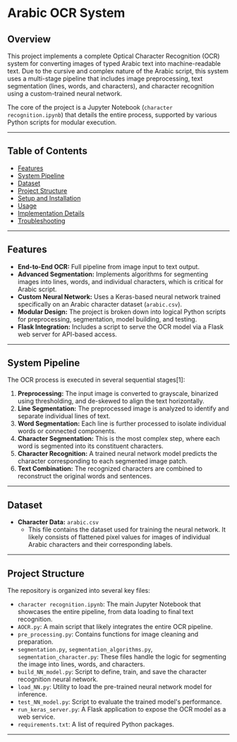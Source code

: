 # Arabic OCR System

## Overview

This project implements a complete Optical Character Recognition (OCR) system for converting images of typed Arabic text into machine-readable text. Due to the cursive and complex nature of the Arabic script, this system uses a multi-stage pipeline that includes image preprocessing, text segmentation (lines, words, and characters), and character recognition using a custom-trained neural network.

The core of the project is a Jupyter Notebook (`character recognition.ipynb`) that details the entire process, supported by various Python scripts for modular execution.

---

## Table of Contents

- [Features](#features)
- [System Pipeline](#system-pipeline)
- [Dataset](#dataset)
- [Project Structure](#project-structure)
- [Setup and Installation](#setup-and-installation)
- [Usage](#usage)
- [Implementation Details](#implementation-details)
- [Troubleshooting](#troubleshooting)

---

## Features

- **End-to-End OCR:** Full pipeline from image input to text output.
- **Advanced Segmentation:** Implements algorithms for segmenting images into lines, words, and individual characters, which is critical for Arabic script.
- **Custom Neural Network:** Uses a Keras-based neural network trained specifically on an Arabic character dataset (`arabic.csv`).
- **Modular Design:** The project is broken down into logical Python scripts for preprocessing, segmentation, model building, and testing.
- **Flask Integration:** Includes a script to serve the OCR model via a Flask web server for API-based access.

---

## System Pipeline

The OCR process is executed in several sequential stages[1]:
1.  **Preprocessing:** The input image is converted to grayscale, binarized using thresholding, and de-skewed to align the text horizontally.
2.  **Line Segmentation:** The preprocessed image is analyzed to identify and separate individual lines of text.
3.  **Word Segmentation:** Each line is further processed to isolate individual words or connected components.
4.  **Character Segmentation:** This is the most complex step, where each word is segmented into its constituent characters.
5.  **Character Recognition:** A trained neural network model predicts the character corresponding to each segmented image patch.
6.  **Text Combination:** The recognized characters are combined to reconstruct the original words and sentences.

---

## Dataset

- **Character Data:** `arabic.csv`
    - This file contains the dataset used for training the neural network. It likely consists of flattened pixel values for images of individual Arabic characters and their corresponding labels.

---

## Project Structure

The repository is organized into several key files:
- `character recognition.ipynb`: The main Jupyter Notebook that showcases the entire pipeline, from data loading to final text recognition.
- `AOCR.py`: A main script that likely integrates the entire OCR pipeline.
- `pre_processing.py`: Contains functions for image cleaning and preparation.
- `segmentation.py`, `segmentation_algorithms.py`, `segmentation_character.py`: These files handle the logic for segmenting the image into lines, words, and characters.
- `build_NN_model.py`: Script to define, train, and save the character recognition neural network.
- `load_NN.py`: Utility to load the pre-trained neural network model for inference.
- `test_NN_model.py`: Script to evaluate the trained model's performance.
- `run_keras_server.py`: A Flask application to expose the OCR model as a web service.
- `requirements.txt`: A list of required Python packages.

---
